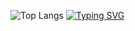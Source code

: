 ![Top Langs](https://github-readme-stats.vercel.app/api/top-langs/?username=zldzldzz&layout=compact)
[![Typing SVG](https://readme-typing-svg.demolab.com/?lines=zldzldzz;Second+line+of+text)](https://git.io/typing-svg)
<!--
**zldzldzz/zldzldzz** is a ✨ _special_ ✨ repository because its `README.md` (this file) appears on your GitHub profile.

Here are some ideas to get you started:

- 🔭 I’m currently working on ...
- 🌱 I’m currently learning ...
- 👯 I’m looking to collaborate on ...
- 🤔 I’m looking for help with ...
- 💬 Ask me about ...
- 📫 How to reach me: ...
- 😄 Pronouns: ...
- ⚡ Fun fact: ...
-->
